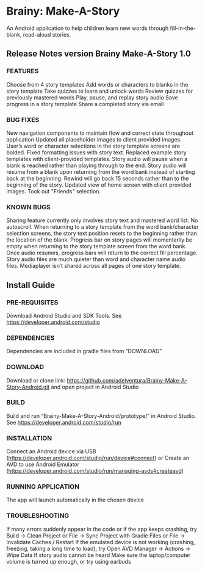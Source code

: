 # Brainy: Make-A-Story 
An Android application to help children learn new words through fill-in-the-blank, read-aloud stories. 

## Release Notes version Brainy Make-A-Story 1.0
### FEATURES
Choose from 4 story templates
Add words or characters to blanks in the story template
Take quizzes to learn and unlock words
Review quizzes for previously mastered words
Play, pause, and replay story audio
Save progress in a story template
Share a completed story via email
    
### BUG FIXES
New navigation components to maintain flow and correct state throughout application
Updated all placeholder images to client provided images.
User’s word or character selections in the story template screens are bolded. 
Fixed formatting issues with story text.
Replaced example story templates with client-provided templates.
Story audio will pause when a blank is reached rather than playing through to the end.
Story audio will resume from a blank upon returning from the word bank instead of starting back at the beginning. 
Rewind will go back 15 seconds rather than to the beginning of the story.
Updated view of home screen with client provided images. Took out "Friends" selection.
    
### KNOWN BUGS
Sharing feature currently only involves story text and mastered word list. 
No autoscroll. When returning to a story template from the word bank/character selection screens, the story text position resets to the beginning rather than the location of the blank.
Progress bar on story pages will momentarily be empty when returning to the story template screen from the word bank. Once audio resumes, progress bars will return to the correct fill percentage. 
Story audio files are much quieter than word and character name audio files.
Mediaplayer isn’t shared across all pages of one story template.
    

## Install Guide 

### PRE-REQUISITES
Download Android Studio and SDK Tools. See https://developer.android.com/studio
### DEPENDENCIES
Dependencies are included in gradle files from “DOWNLOAD”
### DOWNLOAD
Download or clone link: https://github.com/adelventura/Brainy-Make-A-Story-Android.git and open project in Android Studio
### BUILD
Build and run “Brainy-Make-A-Story-Android/prototype/” in Android Studio. See https://developer.android.com/studio/run
### INSTALLATION
Connect an Android device via USB (https://developer.android.com/studio/run/device#connect) or 
Create an AVD to use Android Emulator (https://developer.android.com/studio/run/managing-avds#createavd)
### RUNNING APPLICATION
The app will launch automatically in the chosen device
### TROUBLESHOOTING
If many errors suddenly appear in the code or if the app keeps crashing, try
    Build → Clean Project or
    File → Sync Project with Gradle Files or
		File → Invalidate Caches / Restart
If the emulated device is not working (crashing, freezing, taking a long time to load), try
		Open AVD Manager → Actions → Wipe Data
If story audio cannot be heard
		Make sure the laptop/computer volume is turned up enough, or try using earbuds
